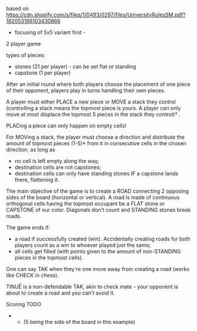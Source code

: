 based on https://cdn.shopify.com/s/files/1/0493/0297/files/UniversityRulesSM.pdf?182053186103430866

- focusing of 5x5 variant first -

2 player game

types of pieces:
- stones (21 per player) - can be set flat or standing
- capstone (1 per player)

After an initial round where both players choose the placement of one piece of their opponent, players play in turns handling their own pieces.

A player must either PLACE a new piece or MOVE a stack they control
(controlling a stack means the topmost piece is yours.
A player can only move at most displace the topmost 5 pieces in the stack they control)* .

PLACing a piece can only happen on empty cells!

For MOVing a stack, the player must choose a direction and distribute the amount of topmost pieces (1-5)*
from it in consecutive cells in the chosen direction, as long as
- no cell is left empty along the way;
- destination cells are not capstones;
- destination cells can only have standing stones IF a capstone lands there, flattening it.

The main objective of the game is to create a ROAD connecting 2 opposing sides of the board (horizontal or vertical).
A road is made of continuous orthogonal cells having the topmost occupant be
a FLAT stone or CAPSTONE of our color. Diagonals don't count and STANDING stones break roads.

The game ends if:
- a road if successfully created (win). Accidentally creating roads for both players count as a win to whoever played just the same;
- all cells get filled (with points given to the amount of non-STANDING pieces in the topmost cells).

One can say TAK when they're one move away from creating a road (works like CHECK in chess).

TINUË is a non-defendable TAK, akin to check mate - your opponent is about to create a road and you can't avoid it.

Scoring TODO


* - (5 being the side of the board in this example)
